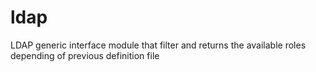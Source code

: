 # ldap
LDAP generic interface module that filter and returns the available roles depending of previous definition file
